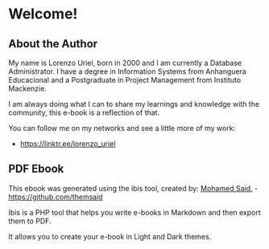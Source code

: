 # Welcome!
## About the Author
My name is Lorenzo Uriel, born in 2000 and I am currently a Database Administrator. I have a degree in Information Systems from Anhanguera Educacional and a Postgraduate in Project Management from Instituto Mackenzie.

I am always doing what I can to share my learnings and knowledge with the community, this e-book is a reflection of that.

You can follow me on my networks and see a little more of my work:
- https://linktr.ee/lorenzo_uriel

## PDF Ebook
This ebook was generated using the ibis tool, created by: [Mohamed Said.](https://github.com/themsaid) - https://github.com/themsaid

Ibis is a PHP tool that helps you write e-books in Markdown and then export them to PDF.

It allows you to create your e-book in Light and Dark themes.